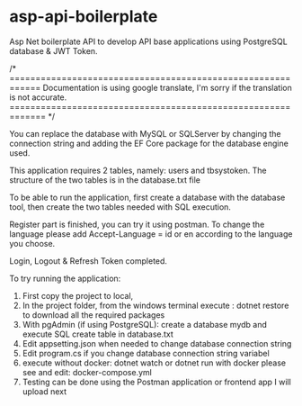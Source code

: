 # asp-api-boilerplate
Asp Net boilerplate API to develop API base applications using PostgreSQL database & JWT Token. 

/* ============================================================
 Documentation is using google translate, I'm sorry if the translation is not accurate. 
============================================================= */  

You can replace the database with MySQL or SQLServer by changing the connection string and adding the EF Core package for the database engine used.

This application requires 2 tables, namely: users and tbsystoken. The structure of the two tables is in the database.txt file

To be able to run the application, first create a database with the database tool, then create the two tables needed with SQL execution.

Register part is finished, you can try it using postman. To change the language please add Accept-Language = id or en according to the language you choose.

Login, Logout & Refresh Token completed.

To try running the application:

1. First copy the project to local,
2. In the project folder, from the windows terminal execute : dotnet restore 
    to download all the required packages
3. With pgAdmin (if using PostgreSQL): create a database mydb and execute SQL create table in database.txt
4. Edit appsetting.json when needed to change database connection string
5. Edit program.cs if you change database connection string variabel
6. execute without docker: dotnet watch or dotnet run
   with docker please see and edit: docker-compose.yml
7. Testing can be done using the Postman application or frontend app I will upload next







